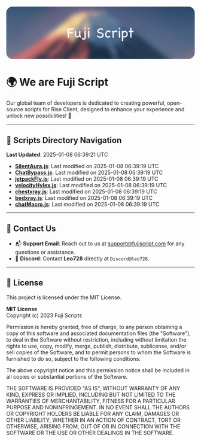 ![Banner](.github/b.webp)

# 🌍 **We are Fuji Script**

Our global team of developers is dedicated to creating powerful, open-source scripts for Rise Client, designed to enhance your experience and unlock new possibilities! 🌟

---
<!-- SCRIPTS_NAVIGATION_START -->
## 📂 **Scripts Directory Navigation**

**Last Updated**: 2025-01-08 06:39:21 UTC

- **[SilentAura.js](scripts/SilentAura.js)**: Last modified on 2025-01-08 06:39:19 UTC
- **[ChatBypass.js](scripts/ChatBypass.js)**: Last modified on 2025-01-08 06:39:19 UTC
- **[jetpackFly.js](scripts/jetpackFly.js)**: Last modified on 2025-01-08 06:39:19 UTC
- **[velocityHylex.js](scripts/velocityHylex.js)**: Last modified on 2025-01-08 06:39:19 UTC
- **[chestxray.js](scripts/chestxray.js)**: Last modified on 2025-01-08 06:39:19 UTC
- **[bedxray.js](scripts/bedxray.js)**: Last modified on 2025-01-08 06:39:19 UTC
- **[chatMacro.js](scripts/chatMacro.js)**: Last modified on 2025-01-08 06:39:19 UTC

<!-- SCRIPTS_NAVIGATION_END -->

---

## 💬 **Contact Us**  
- 📬 **Support Email**: Reach out to us at [support@fujiscript.com](mailto:support@fujiscript.com) for any questions or assistance.  
- 💬 **Discord**: Contact **Leo728** directly at `Discord@leo728`.

---

## 📜 **License**

This project is licensed under the MIT License.  

**MIT License**  
Copyright (c) 2023 Fuji Scripts  

Permission is hereby granted, free of charge, to any person obtaining a copy of this software and associated documentation files (the "Software"), to deal in the Software without restriction, including without limitation the rights to use, copy, modify, merge, publish, distribute, sublicense, and/or sell copies of the Software, and to permit persons to whom the Software is furnished to do so, subject to the following conditions:  

The above copyright notice and this permission notice shall be included in all copies or substantial portions of the Software.  

THE SOFTWARE IS PROVIDED "AS IS", WITHOUT WARRANTY OF ANY KIND, EXPRESS OR IMPLIED, INCLUDING BUT NOT LIMITED TO THE WARRANTIES OF MERCHANTABILITY, FITNESS FOR A PARTICULAR PURPOSE AND NONINFRINGEMENT. IN NO EVENT SHALL THE AUTHORS OR COPYRIGHT HOLDERS BE LIABLE FOR ANY CLAIM, DAMAGES OR OTHER LIABILITY, WHETHER IN AN ACTION OF CONTRACT, TORT OR OTHERWISE, ARISING FROM, OUT OF OR IN CONNECTION WITH THE SOFTWARE OR THE USE OR OTHER DEALINGS IN THE SOFTWARE.  
